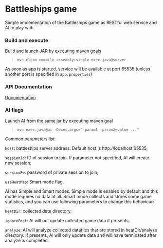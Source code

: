 # Battleships game

Simple implementation of the Battleships game as RESTful web service and AI to play with.

### Build and execute

Build and launch JAR by executing maven goals

> `mvn clean compile assembly:single exec:java@server`

As soon as app is started, service will be available at port 65535
(unless another port is specified in `app.properties`)

### API Documentation

[Documentation](apiDoc.html)

### AI flags

Launch AI from the same jar by executing maven goal

> `mvn exec:java@ai -Dexec.args="-param1 -param2=value ..."`

Common parameters list:

`host`: battleships server address. Default host is http://localhost:65535;

`sessionId`: ID of session to join. If parameter not specified, AI will create new session;

`sessionPw`: password of private session to join;

`useHeatMap`: Smart mode flag.

AI has Simple and Smart modes. Simple mode is enabled by default and this mode requires no data at all.
Smart mode collects and stores some game statistics, and you can use following parameters to change this behaviour:

`heatDir`: collected data directory;

`ignorePost`: AI will not update collected game data if presents;

`analyze`: AI will analyze collected datafiles that are stored in heatDir/analyze directory. If presents, AI will only update data
and will have terminated after analyze is completed.